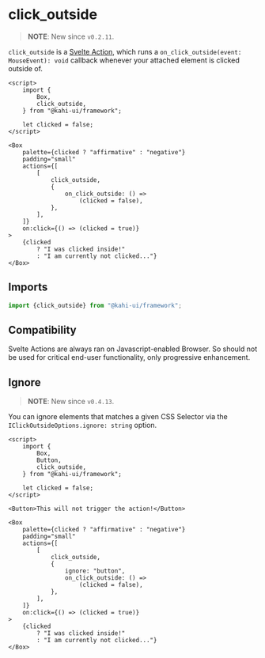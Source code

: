 # click_outside

> **NOTE**: New since `v0.2.11`.

`click_outside` is a [Svelte Action](https://svelte.dev/docs#use_action), which runs a `on_click_outside(event: MouseEvent): void` callback whenever your attached element is clicked outside of.

```svelte {title="click_outside Preview" mode="repl"}
<script>
    import {
        Box,
        click_outside,
    } from "@kahi-ui/framework";

    let clicked = false;
</script>

<Box
    palette={clicked ? "affirmative" : "negative"}
    padding="small"
    actions={[
        [
            click_outside,
            {
                on_click_outside: () =>
                    (clicked = false),
            },
        ],
    ]}
    on:click={() => (clicked = true)}
>
    {clicked
        ? "I was clicked inside!"
        : "I am currently not clicked..."}
</Box>
```

## Imports

```javascript {title="click_outside Imports"}
import {click_outside} from "@kahi-ui/framework";
```

## Compatibility

Svelte Actions are always ran on Javascript-enabled Browser. So should not be used for critical end-user functionality, only progressive enhancement.

## Ignore

> **NOTE**: New since `v0.4.13`.

You can ignore elements that matches a given CSS Selector via the `IClickOutsideOptions.ignore: string` option.

```svelte {title="click_outside Ignore" mode="repl"}
<script>
    import {
        Box,
        Button,
        click_outside,
    } from "@kahi-ui/framework";

    let clicked = false;
</script>

<Button>This will not trigger the action!</Button>

<Box
    palette={clicked ? "affirmative" : "negative"}
    padding="small"
    actions={[
        [
            click_outside,
            {
                ignore: "button",
                on_click_outside: () =>
                    (clicked = false),
            },
        ],
    ]}
    on:click={() => (clicked = true)}
>
    {clicked
        ? "I was clicked inside!"
        : "I am currently not clicked..."}
</Box>
```
